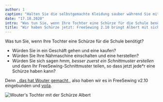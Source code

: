 ```yaml
---
author: 1
caption: "Halten Sie die selbstgemachte Kleidung sauber während Sie mit der Albert Schürze kochen"
date: "17.10.2020"
intro: "Was tun Sie, wenn Ihre Tochter eine Schürze für die Schule benötigt?"
title: "Wir haben Schürze jetzt: FreeSewing 2.10 bringt Albert mit sich, ein bescheidenes Schürzen-Schnittmuster"
---
```



Was tun Sie, wenn Ihre Tochter eine Schürze für die Schule benötigt?

 - Würden Sie in ein Geschäft gehen und eine kaufen?
 - Würden Sie Ihre Nähmaschine einschalten und eine herstellen?
 - Würden Sie sich sagen _hmm, besser zuerst ein Schnittmuster erstellen_ und dann Ihr FreeSewing-Schnittmuster teilen, so dass jetzt jede*r eine Schürze haben kann?

Denn [, das hat Wouter gemacht,](/showcase/albert-by-wouter/), also haben wir es in FreeSewing v2.10 eingebunden und [voila](/designs/albert/).

![Wouter's Tochter mit der Schürze Albert](https://posts.freesewing.org/uploads/albert_08ccbfc95b.jpg)


